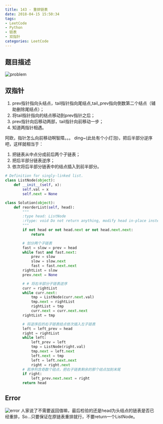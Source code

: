 ```yaml
---
title: 143 - 重排链表
date: 2018-04-15 15:50:34
tags:
- LeetCode
- Python
- 链表
- 双指针
categories: LeetCode
---
```


## 题目描述
![problem](/images/143.png)

<!-- more -->

## 双指针
1. prev指针指向头结点，tail指针指向尾结点,tail_prev指向倒数第二个结点（辅助删除尾结点）；
2. 将tail指针指向的结点移动到prev指针之后；
3. prev指针向后移动两部，tail指针向前移动一步；
4. 知道两指针相遇。

阿欧，指针怎么向前移动啊智障。。。
ding~(此处有个小灯泡)，把后半部分逆序吧，这样就相当于：
1. 把链表从中点分成前后两个子链表；
2. 把后半部分链表逆序；
3. 依次将后半部分链表中的结点插入到前半部分。

```python
# Definition for singly-linked list.
class ListNode(object):
    def __init__(self, x):
        self.val = x
        self.next = None

class Solution(object):
    def reorderList(self, head):
        """
        :type head: ListNode
        :rtype: void Do not return anything, modify head in-place instead.
        """
        if not head or not head.next or not head.next.next:
            return

        # 划分两个子链表
        fast = slow = prev = head
        while fast and fast.next:
            prev = slow
            slow = slow.next
            fast = fast.next.next
        rightList = slow
        prev.next = None

        # # 将右半部分子链表逆序
        curr = rightList
        while curr.next:
            tmp = ListNode(curr.next.val)
            tmp.next = rightList
            rightList = tmp
            curr.next = curr.next.next
        rightList = tmp

        # 将逆序后的右子链表结点依次插入左子链表
        left = left_prev = head
        right = rightList
        while left:
            left_prev = left
            tmp = ListNode(right.val)
            tmp.next = left.next
            left.next = tmp
            left = left.next.next
            right = right.next
        # 若序列含奇数个结点，把右子链表剩余的那个结点加到末尾
        if right:
            left_prev.next.next = right
        return head
```

## Error
![error](/images/error.png)
人家说了不需要返回值嘛，最后检验的还是head为头结点的链表是否已经重排，So...只要保证在原链表重排就行，不要return一个ListNode。
